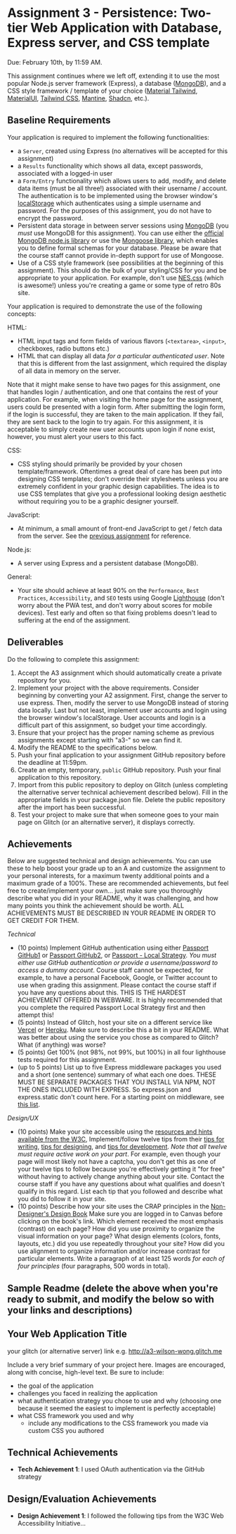 Assignment 3 - Persistence: Two-tier Web Application with Database, Express server, and CSS template
===

Due: February 10th, by 11:59 AM.

This assignment continues where we left off, extending it to use the most popular Node.js server framework (Express), 
a database ([MongoDB](https://www.mongodb.com/)), and a CSS style framework / template of your choice ([Material Tailwind](https://www.material-tailwind.com/),
[MaterialUI](https://mui.com/), [Tailwind CSS](https://tailwindcss.com/), [Mantine](https://mantine.dev), [Shadcn](https://ui.shadcn.com/), etc.).

Baseline Requirements
---

Your application is required to implement the following functionalities:

- a `Server`, created using Express (no alternatives will be accepted for this assignment)
- a `Results` functionality which shows all data, except passwords, associated with a logged-in user
- a `Form/Entry` functionality which allows users to add, modify, and delete data items (must be all three!) associated with their username / account. 
  The authentication is to be implemented using the browser window's [localStorage](https://blog.logrocket.com/localstorage-javascript-complete-guide/)
  which authenticates using a simple username and password. For the purposes of this assignment, you do not have to encrypt
  the password.
- Persistent data storage in between server sessions using [MongoDB](https://www.MongoDB.com/cloud/atlas) (you *must* use MongoDB for this assignment). You can use either the [official MongoDB node.js library](https://www.npmjs.com/package/MongoDB) or use the [Mongoose library](https://www.npmjs.com/package/mongoose), which enables you to define formal schemas for your database. Please be aware that the course staff cannot provide in-depth support for use of Mongoose.  
- Use of a CSS style framework (see possibilities at the beginning of this assignment). 
  This should do the bulk of your styling/CSS for you and be appropriate to your application. 
  For example, don't use [NES.css](https://nostalgic-css.github.io/NES.css/) (which is awesome!) unless you're creating a game or some type of retro 80s site.

Your application is required to demonstrate the use of the following concepts:  

HTML:  
- HTML input tags and form fields of various flavors (`<textarea>`, `<input>`, checkboxes, radio buttons etc.)
- HTML that can display all data *for a particular authenticated user*. Note that this is different from the last assignment, which required the display of all data in memory on the server.

Note that it might make sense to have two pages for this assignment, one that handles login / authentication, and one that contains the rest of your application.
For example, when visiting the home page for the assignment, users could be presented with a login form. After submitting the login form, if the login is 
successful, they are taken to the main application. If they fail, they are sent back to the login to try again. For this assignment, it is acceptable to simply create 
new user accounts upon login if none exist, however, you must alert your users to this fact.  

CSS:  
- CSS styling should primarily be provided by your chosen template/framework. 
Oftentimes a great deal of care has been put into designing CSS templates; 
don't override their stylesheets unless you are extremely confident in your graphic design capabilities. 
The idea is to use CSS templates that give you a professional looking design aesthetic without requiring you to be a graphic designer yourself.

JavaScript:  
- At minimum, a small amount of front-end JavaScript to get / fetch data from the server. 
See the [previous assignment](https://github.com/cs4241-c25/a2-shortstack) for reference.

Node.js:  
- A server using Express and a persistent database (MongoDB).

General:  
- Your site should achieve at least 90% on the `Performance`, `Best Practices`, `Accessibility`, and `SEO` tests 
using Google [Lighthouse](https://developers.google.com/web/tools/lighthouse) (don't worry about the PWA test, and don't worry about scores for mobile devices).
Test early and often so that fixing problems doesn't lead to suffering at the end of the assignment. 

Deliverables
---

Do the following to complete this assignment:

1. Accept the A3 assignment which should automatically create a private repository for you.
2. Implement your project with the above requirements. Consider beginning by converting your A2 
   assignment. First, change the server to use express. Then, modify the server to use MongoDB 
   instead of storing data locally. Last but not least, implement user accounts and login using
   the browser window's localStorage. User accounts and login is a difficult part of this assignment, so
   budget your time accordingly. 
3. Ensure that your project has the proper naming scheme as previous assignments except starting
   with "a3-" so we can find it. 
4. Modify the README to the specifications below.
5. Push your final application to your assignment GitHub repository before the deadline at 11:59pm. 
6. Create an empty, temporary, `public` GitHub repository. Push your final application to this
   repository. 
7. Import from this public repository to deploy on Glitch (unless completing the 
   alternative server technical achievement described below). Fill in the appropriate fields in 
   your package.json file. Delete the public repository after the import has been successful. 
8. Test your project to make sure that when someone goes to your main page on Glitch (or an 
   alternative server), it displays correctly.

Achievements
---

Below are suggested technical and design achievements. You can use these to help boost your grade up to an A and customize the 
assignment to your personal interests, for a maximum twenty additional points and a maximum grade of a 100%. 
These are recommended achievements, but feel free to create/implement your own... just make sure you thoroughly describe what you did in your README, 
why it was challenging, and how many points you think the achievement should be worth. 
ALL ACHIEVEMENTS MUST BE DESCRIBED IN YOUR README IN ORDER TO GET CREDIT FOR THEM.

*Technical*
- (10 points) Implement GitHub authentication using either  [Passport GitHub1](https://www.passportjs.org/packages/passport-github)
  or [Passport GitHub2](https://www.passportjs.org/packages/passport-github2), or [Passport - Local Strategy](https://www.passportjs.org/packages/passport-local/).
  *You must either use GitHub authentication or provide a username/password to access a dummy account*. 
  Course staff cannot be expected, for example, to have a personal Facebook, Google, or Twitter account to use when grading this assignment. 
  Please contact the course staff if you have any questions about this. THIS IS THE HARDEST ACHIEVEMENT OFFERED IN WEBWARE.
  It is highly recommended that you complete the required Passport Local Strategy first and then attempt this!
- (5 points) Instead of Glitch, host your site on a different service like [Vercel](https://vercel.com/) or [Heroku](https://www.heroku.com).
  Make sure to describe this a bit in your README. What was better about using the service you chose as compared to Glitch? 
  What (if anything) was worse? 
- (5 points) Get 100% (not 98%, not 99%, but 100%) in all four lighthouse tests required for this assignment.
- (up to 5 points) List up to five Express middleware packages you used and a short (one sentence) summary of what each 
  one does. THESE MUST BE SEPARATE PACKAGES THAT YOU INSTALL VIA NPM, NOT THE ONES INCLUDED WITH EXPRESS. So express.json
  and express.static don't count here. For a starting point on middleware, see [this list](https://expressjs.com/en/resources/middleware.html).

*Design/UX*
- (10 points) Make your site accessible using the [resources and hints available from the W3C](https://www.w3.org/WAI/), 
  Implement/follow twelve tips from their [tips for writing](https://www.w3.org/WAI/tips/writing/),
  [tips for designing](https://www.w3.org/WAI/tips/designing/), and [tips for development](https://www.w3.org/WAI/tips/developing/).
  *Note that all twelve must require active work on your part*. 
  For example, even though your page will most likely not have a captcha, you don't get this as one of your twelve tips 
  to follow because you're effectively getting it "for free" without having to actively change anything about your site. 
  Contact the course staff if you have any questions about what qualifies and doesn't qualify in this regard. 
  List each tip that you followed and describe what you did to follow it in your site.
- (10 points) Describe how your site uses the CRAP principles in the [Non-Designer's Design Book](https://learning.oreilly.com/library/view/the-non-designers-design/9780321563088/)
  Make sure you are logged in to Canvas before clicking on the book's link.
Which element received the most emphasis (contrast) on each page? 
How did you use proximity to organize the visual information on your page? 
What design elements (colors, fonts, layouts, etc.) did you use repeatedly throughout your site? 
How did you use alignment to organize information and/or increase contrast for particular elements. 
Write a paragraph of at least 125 words *for each of four principles* (four paragraphs, 500 words in total). 

Sample Readme (delete the above when you're ready to submit, and modify the below so with your links and descriptions)
---

## Your Web Application Title

your glitch (or alternative server) link e.g. http://a3-wilson-wong.glitch.me

Include a very brief summary of your project here. Images are encouraged, along with concise, high-level text. Be sure to include:

- the goal of the application
- challenges you faced in realizing the application
- what authentication strategy you chose to use and why (choosing one because it seemed the easiest to implement is perfectly acceptable)
- what CSS framework you used and why
  - include any modifications to the CSS framework you made via custom CSS you authored

## Technical Achievements
- **Tech Achievement 1**: I used OAuth authentication via the GitHub strategy

## Design/Evaluation Achievements
- **Design Achievement 1**: I followed the following tips from the W3C Web Accessibility Initiative...
